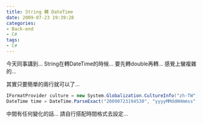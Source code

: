 ```yaml
---
title: String 轉 DateTime
date: 2009-07-23 19:39:28
categories:
- Back-end
- C#
tags:
- C#
---
```

今天同事講到...
String在轉DateTime的時候...
要先轉double再轉...
感覺上蠻複雜的...

其實只要簡單的兩行就可以了...
``` csharp
IFormatProvider culture = new System.Globalization.CultureInfo("zh-TW", true);
DateTime time = DateTime.ParseExact("20090723194530", "yyyyMMddHHmmss", culture);
```
中間有任何變化的話...
請自行搭配時間格式去設定...
